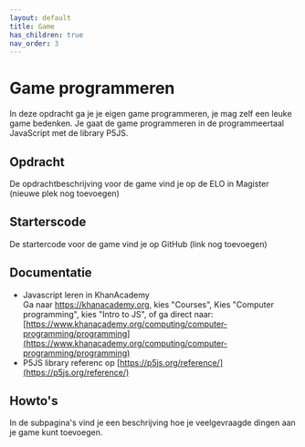 ```yaml
---
layout: default
title: Game
has_children: true
nav_order: 3
---
```


# Game programmeren
In deze opdracht ga je je eigen game programmeren, je mag zelf een leuke game bedenken. 
Je gaat de game programmeren in de programmeertaal JavaScript met de library P5JS.

## Opdracht
De opdrachtbeschrijving voor de game vind je op de ELO in Magister (nieuwe plek nog toevoegen)

## Starterscode
De startercode voor de game vind je op GitHub (link nog toevoegen)

## Documentatie
- Javascript leren in KhanAcademy\
  Ga naar https://khanacademy.org, kies "Courses", Kies "Computer programming", kies "Intro to JS", of ga direct naar:
  [https://www.khanacademy.org/computing/computer-programming/programming](https://www.khanacademy.org/computing/computer-programming/programming)
- P5JS library referenc op [https://p5js.org/reference/](https://p5js.org/reference/)

## Howto's
In de subpagina's vind je een beschrijving hoe je veelgevraagde dingen aan je game kunt toevoegen.